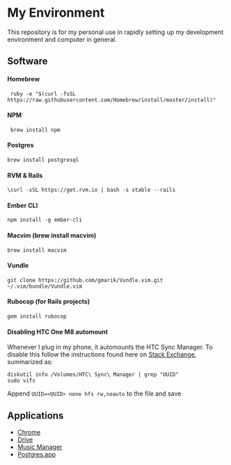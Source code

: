 # My Environment #

This repository is for my personal use in rapidly setting up my development environment and computer in general.

## Software

#### Homebrew
     ruby -e "$(curl -fsSL https://raw.githubusercontent.com/Homebrew/install/master/install)"
#### NPM
     brew install npm
#### Postgres
    brew install postgresql
#### RVM & Rails
    \curl -sSL https://get.rvm.io | bash -s stable --rails
#### Ember CLI
    npm install -g ember-cli
#### Macvim (brew install macvim)
    brew install macvim
#### Vundle
    git clone https://github.com/gmarik/Vundle.vim.git ~/.vim/bundle/Vundle.vim
#### Rubocop (for Rails projects)
    gem install rubocop

#### Disabling HTC One M8 automount

Whenever I plug in my phone, it automounts the HTC Sync Manager. To disable this follow the instructions found here on [Stack Exchange](http://apple.stackexchange.com/questions/108394/remove-htc-sync-manager-from-autostart), summarized as:

    diskutil info /Volumes/HTC\ Sync\ Manager | grep "UUID"
    sudo vifs

Append `UUID=<UUID> none hfs rw,noauto` to the file and save

## Applications
* [Chrome](https://support.google.com/chrome/answer/95346?hl=en)
* [Drive](https://www.google.com/drive/download/)
* [Music Manager](https://support.google.com/googleplay/answer/1229970?hl=en)
* [Postgres.app](http://postgresapp.com/)
